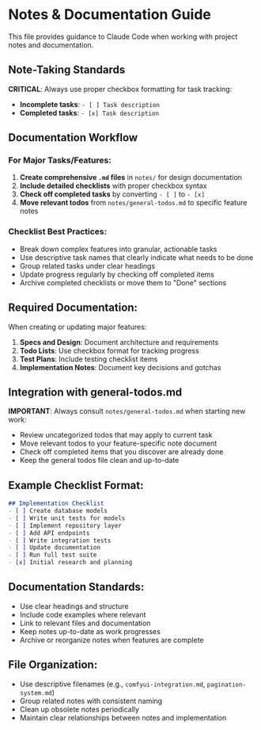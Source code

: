 # Notes & Documentation Guide
This file provides guidance to Claude Code when working with project notes and documentation.

## Note-Taking Standards
**CRITICAL**: Always use proper checkbox formatting for task tracking:
- **Incomplete tasks**: `- [ ] Task description`
- **Completed tasks**: `- [x] Task description`

## Documentation Workflow
### For Major Tasks/Features:
1. **Create comprehensive `.md` files** in `notes/` for design documentation
2. **Include detailed checklists** with proper checkbox syntax
3. **Check off completed tasks** by converting `- [ ]` to `- [x]`
4. **Move relevant todos** from `notes/general-todos.md` to specific feature notes

### Checklist Best Practices:
- Break down complex features into granular, actionable tasks
- Use descriptive task names that clearly indicate what needs to be done
- Group related tasks under clear headings
- Update progress regularly by checking off completed items
- Archive completed checklists or move them to "Done" sections

## Required Documentation:
When creating or updating major features:
1. **Specs and Design**: Document architecture and requirements
2. **Todo Lists**: Use checkbox format for tracking progress
3. **Test Plans**: Include testing checklist items
4. **Implementation Notes**: Document key decisions and gotchas

## Integration with general-todos.md
**IMPORTANT**: Always consult `notes/general-todos.md` when starting new work:
- Review uncategorized todos that may apply to current task
- Move relevant todos to your feature-specific note document
- Check off completed items that you discover are already done
- Keep the general todos file clean and up-to-date

## Example Checklist Format:
```markdown
## Implementation Checklist
- [ ] Create database models
- [ ] Write unit tests for models
- [ ] Implement repository layer
- [ ] Add API endpoints
- [ ] Write integration tests
- [ ] Update documentation
- [ ] Run full test suite
- [x] Initial research and planning
```

## Documentation Standards:
- Use clear headings and structure
- Include code examples where relevant
- Link to relevant files and documentation
- Keep notes up-to-date as work progresses
- Archive or reorganize notes when features are complete

## File Organization:
- Use descriptive filenames (e.g., `comfyui-integration.md`, `pagination-system.md`)
- Group related notes with consistent naming
- Clean up obsolete notes periodically
- Maintain clear relationships between notes and implementation